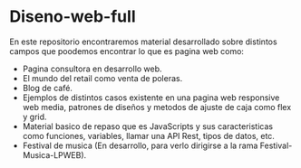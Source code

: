 # Diseno-web-full

En este repositorio encontraremos material desarrollado sobre distintos campos que poodemos encontrar lo que es pagina web como:

 - Pagina consultora en desarrollo web.
 - El mundo del retail como venta de poleras.
 - Blog de café.
 - Ejemplos de distintos casos existente en una pagina web responsive web media, patrones de diseños y metodos de ajuste de caja como flex y grid.
 - Material basico de repaso que es JavaScripts y sus caracteristicas como funciones, variables, llamar una API Rest, tipos de datos, etc.
 - Festival de musica (En desarrollo, para verlo dirigirse a la rama Festival-Musica-LPWEB).


